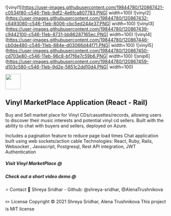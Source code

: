 ![vinyl1](https://user-images.githubusercontent.com/19844780/120867421-c0534f80-c546-11eb-9df2-4e6fca807783.PNG| width=100)
![vinyl2](https://user-images.githubusercontent.com/19844780/120867432-c6493080-c546-11eb-8006-cbc5ed244e37.PNG| width=100)
![vinyl3](https://user-images.githubusercontent.com/19844780/120867439-c9442100-c546-11eb-8731-bb86287165ec.PNG| width=100)
![vinyl4](https://user-images.githubusercontent.com/19844780/120867446-cb0de480-c546-11eb-884e-d03066d44f71.PNG| width=100)
![vinyl5](https://user-images.githubusercontent.com/19844780/120867450-cd703e80-c546-11eb-96c8-bf7f6e7c59b6.PNG| width=100)
![snip6](https://user-images.githubusercontent.com/19844780/120867459-d103c580-c546-11eb-9d2e-5851c2dd10d4.PNG| width=100)

<img src="https://user-images.githubusercontent.com/19844780/120867421-c0534f80-c546-11eb-9df2-4e6fca807783.PNG" width="48">

## Vinyl MarketPlace Application (React - Rail)

Buy and Sell market place for Vinyl CDs/cassettes/records, allowing users to discover their music interests and potential vinyl cd sellers. Built with the ability to chat with buyers and sellers, deployed on Azure.

Includes a pagination feature to reduce page load times
Chat application built using web sockets/action cable
Technologies: React, Ruby, Rails, Websocket , Javascript, Postgresql, Rest API integration, JWT Authentication

##### Visit Vinyl MarketPlace @ 
##### Check out a short video demo @ 


⭐ Contact 👤 Shreya Sridhar - Github: @shreya-sridhar, @AlenaTrushnikova

✏️ License Copyright © 2021 Shreya Sridhar, Alena Trushnikova
This project is MIT license
